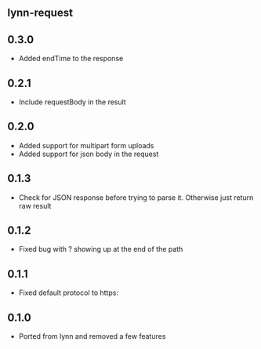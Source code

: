 ## lynn-request

## 0.3.0

- Added endTime to the response

## 0.2.1

- Include requestBody in the result

## 0.2.0

- Added support for multipart form uploads
- Added support for json body in the request

## 0.1.3

- Check for JSON response before trying to parse it. Otherwise just return raw result

## 0.1.2

- Fixed bug with ? showing up at the end of the path

## 0.1.1

- Fixed default protocol to https:

## 0.1.0

- Ported from lynn and removed a few features
